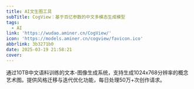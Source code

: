 ```yaml
---
title: AI文生图工具
subTitle: CogView：基于百亿参数的中文多模态生成模型
tags:
  - AI
link: 'https://wudao.aminer.cn/CogView/'
icon: 'https://models.aminer.cn/cogview/favicon.ico'
abbrlink: 3b3271b0
date: 2025-03-19 21:58:21
cover:
---
```


通过10TB中文语料训练的文本-图像生成系统，支持生成1024x768分辨率的概念艺术图。提供风格迁移与迭代优化功能，每日处理50万+次创作请求。